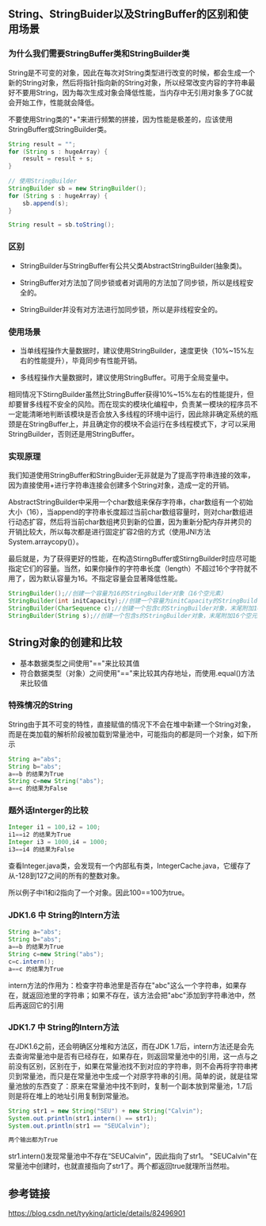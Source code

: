 ## String、StringBuider以及StringBuffer的区别和使用场景

### 为什么我们需要StringBuffer类和StringBuilder类

String是不可变的对象，因此在每次对String类型进行改变的时候，都会生成一个新的String对象，然后将指针指向新的String对象，所以经常改变内容的字符串最好不要用String，因为每次生成对象会降低性能，当内存中无引用对象多了GC就会开始工作，性能就会降低。

不要使用String类的"+"来进行频繁的拼接，因为性能是极差的，应该使用StringBuffer或StringBuilder类。

```java
String result = "";  
for (String s : hugeArray) {  
    result = result + s;  
}  
  
// 使用StringBuilder  
StringBuilder sb = new StringBuilder();  
for (String s : hugeArray) {  
    sb.append(s);  
}  

String result = sb.toString();  
```

### 区别

- StringBuilder与StringBuffer有公共父类AbstractStringBuilder(抽象类)。

- StringBuffer对方法加了同步锁或者对调用的方法加了同步锁，所以是线程安全的。

- StringBuilder并没有对方法进行加同步锁，所以是非线程安全的。

### 使用场景

- 当单线程操作大量数据时，建议使用StringBuilder，速度更快（10%~15%左右的性能提升），毕竟同步有性能开销。

- 多线程操作大量数据时，建议使用StringBuffer。可用于全局变量中。

相同情况下StirngBuilder虽然比StringBuffer获得10%~15%左右的性能提升，但却要冒多线程不安全的风险。而在现实的模块化编程中，负责某一模块的程序员不一定能清晰地判断该模块是否会放入多线程的环境中运行，因此除非确定系统的瓶颈是在StringBuffer上，并且确定你的模块不会运行在多线程模式下，才可以采用StringBuilder，否则还是用StringBuffer。

### 实现原理

我们知道使用StringBuffer和StringBuider无非就是为了提高字符串连接的效率，因为直接使用+进行字符串连接会创建多个String对象，造成一定的开销。

AbstractStringBuilder中采用一个char数组来保存字符串，char数组有一个初始大小（16），当append的字符串长度超过当前char数组容量时，则对char数组进行动态扩容，然后将当前char数组拷贝到新的位置，因为重新分配内存并拷贝的开销比较大，所以每次都是进行固定扩容2倍的方式（使用JNI方法System.arraycopy()）。

最后就是，为了获得更好的性能，在构造StirngBuffer或StirngBuilder时应尽可能指定它们的容量。当然，如果你操作的字符串长度（length）不超过16个字符就不用了，因为默认容量为16。不指定容量会显著降低性能。

```java
StringBuilder();//创建一个容量为16的StringBuilder对象（16个空元素）
StringBuilder(int initCapacity);//创建一个容量为initCapacity的StringBuilder对象
StringBuilder(CharSequence c);//创建一个包含c的StringBuilder对象，末尾附加16个空元素
StringBuilder(String s);//创建一个包含s的StringBuilder对象，末尾附加16个空元素
```

## String对象的创建和比较

- 基本数据类型之间使用"=="来比较其值
- 符合数据类型（对象）之间使用"=="来比较其内存地址，而使用.equal()方法来比较值

### 特殊情况的String

String由于其不可变的特性，直接赋值的情况下不会在堆中新建一个String对象，而是在类加载的解析阶段被加载到常量池中，可能指向的都是同一个对象，如下所示

```java
String a="abs";
String b="abs";
a==b 的结果为True
String c=new String("abs");
a==c 的结果为False
```

### 题外话Interger的比较

```java
Integer i1 = 100,i2 = 100;
i1==i2 的结果为True
Integer i3 = 1000,i4 = 1000;
i3==i4 的结果为False
```

查看Integer.java类，会发现有一个内部私有类，IntegerCache.java，它缓存了从-128到127之间的所有的整数对象。

所以例子中i1和i2指向了一个对象。因此100==100为true。

### JDK1.6 中 String的Intern方法

```java
String a="abs";
String b="abs";
a==b 的结果为True
String c=new String("abs");
c=c.intern();
a==c 的结果为True
```

intern方法的作用为：检查字符串池里是否存在"abc"这么一个字符串，如果存在，就返回池里的字符串；如果不存在，该方法会把"abc"添加到字符串池中，然后再返回它的引用

### JDK1.7 中 String的Intern方法

在JDK1.6之前，还会明确区分堆和方法区，而在JDK 1.7后，intern方法还是会先去查询常量池中是否有已经存在，如果存在，则返回常量池中的引用，这一点与之前没有区别，区别在于，如果在常量池找不到对应的字符串，则不会再将字符串拷贝到常量池，而只是在常量池中生成一个对原字符串的引用。简单的说，就是往常量池放的东西变了：原来在常量池中找不到时，复制一个副本放到常量池，1.7后则是将在堆上的地址引用复制到常量池。

```java
String str1 = new String("SEU") + new String("Calvin");
System.out.println(str1.intern() == str1);
System.out.println(str1 == "SEUCalvin");

两个输出都为True
```

str1.intern()发现常量池中不存在“SEUCalvin”，因此指向了str1。 "SEUCalvin"在常量池中创建时，也就直接指向了str1了。两个都返回true就理所当然啦。



## 参考链接

https://blog.csdn.net/tyyking/article/details/82496901